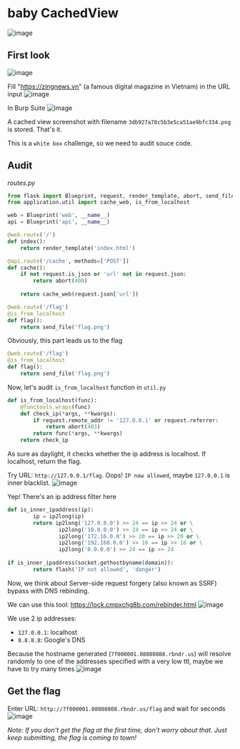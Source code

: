 # baby CachedView
![image](https://user-images.githubusercontent.com/44206101/147847746-88fa977d-8759-43f2-a663-918c2e22153e.png)
## First look
![image](https://user-images.githubusercontent.com/44206101/147847842-acfc7fbb-26b3-4765-8c8f-d18b188b4256.png)

Fill "https://zingnews.vn" (a famous digital magazine in Vietnam) in the URL input
![image](https://user-images.githubusercontent.com/44206101/147847916-986341cc-33ef-4369-93e8-4e7557443d10.png)

In Burp Suite
![image](https://user-images.githubusercontent.com/44206101/147847967-43189c19-77e3-4f79-8e60-002d59a00a8f.png)

A cached view screenshot with filename `3db927a78c5b3e5ca51ae9bfc334.png` is stored. That's it.

This is a `white box` challenge, so we need to audit souce code.

## Audit
*routes.py*
```python
from flask import Blueprint, request, render_template, abort, send_file
from application.util import cache_web, is_from_localhost

web = Blueprint('web', __name__)
api = Blueprint('api', __name__)

@web.route('/')
def index():
    return render_template('index.html')

@api.route('/cache', methods=['POST'])
def cache():
    if not request.is_json or 'url' not in request.json:
        return abort(400)
    
    return cache_web(request.json['url'])

@web.route('/flag')
@is_from_localhost
def flag():
    return send_file('flag.png')
```

Obviously, this part leads us to the flag
```python
@web.route('/flag')
@is_from_localhost
def flag():
    return send_file('flag.png')
```

Now, let's audit `is_from_localhost` function in `util.py`
```python
def is_from_localhost(func):
    @functools.wraps(func)
    def check_ip(*args, **kwargs):
        if request.remote_addr != '127.0.0.1' or request.referrer:
            return abort(403)
        return func(*args, **kwargs)
    return check_ip
```
As sure as daylight, it checks whether the ip address is localhost. If localhost, return the flag.

Try URL: `http://127.0.0.1/flag`. Oops! `IP now allowed`, maybe `127.0.0.1` is inner  blacklist.
![image](https://user-images.githubusercontent.com/44206101/147848114-59ac493b-99a3-48dd-8d93-fecf431f61a6.png)

Yep! There's an ip address filter here
```python
def is_inner_ipaddress(ip):
        ip = ip2long(ip)
        return ip2long('127.0.0.0') >> 24 == ip >> 24 or \
                ip2long('10.0.0.0') >> 24 == ip >> 24 or \
                ip2long('172.16.0.0') >> 20 == ip >> 20 or \
                ip2long('192.168.0.0') >> 16 == ip >> 16 or \
                ip2long('0.0.0.0') >> 24 == ip >> 24
    
if is_inner_ipaddress(socket.gethostbyname(domain)):
        return flash('IP not allowed', 'danger')
```

Now, we think about Server-side request forgery (also known as SSRF) bypass with DNS rebinding.

We can use this tool: https://lock.cmpxchg8b.com/rebinder.html
![image](https://user-images.githubusercontent.com/44206101/147848619-46980bc7-7f5f-4b5f-89c1-753b5ae36ac5.png)

We use 2 ip addresses:
- `127.0.0.1`: localhost
- `8.8.8.8`: Google's DNS

Because the hostname generated (`7f000001.08080808.rbndr.us`) will resolve randomly to one of the addresses specified with a very low ttl, maybe we have to try many times
![image](https://user-images.githubusercontent.com/44206101/147848730-09e8c01b-43db-4455-b10c-0536aed327b1.png)

## Get the flag
Enter URL: `http://7f000001.08080808.rbndr.us/flag` and wait for seconds
![image](https://user-images.githubusercontent.com/44206101/147849154-2cda75fc-cf72-438d-9261-189127464b82.png)

*Note: If you don't get the flag at the first time, don't worry about that. Just keep submitting, the flag is coming to town!*
